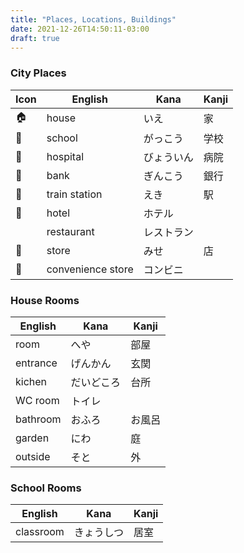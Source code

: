 ```yaml
---
title: "Places, Locations, Buildings"
date: 2021-12-26T14:50:11-03:00
draft: true
---
```

### City Places
| Icon | English           | Kana       | Kanji  |
|------|-------------------| -----------|--------|
| 🏠   | house             | いえ       | 家     |
| 🏫   | school            | がっこう   | 学校   |
| 🏥   | hospital          | びょういん | 病院   |
| 🏦   | bank              | ぎんこう   | 銀行   |
| 🚉   | train station     | えき       | 駅     |
| 🏨   | hotel             | ホテル     |        |
|      | restaurant        | レストラン |        |
| 🏬   | store             | みせ       | 店     |
| 🏪   | convenience store | コンビニ   |        |

### House Rooms
| English  | Kana       | Kanji  |
|----------|------------|--------|
| room     | へや       | 部屋   |
| entrance | げんかん   | 玄関   |
| kichen   | だいどころ | 台所   |
| WC room  | トイレ     |        |
| bathroom | おふろ     | お風呂 |
| garden   | にわ       | 庭     |
| outside  | そと       | 外     |

### School Rooms
| English   | Kana       | Kanji |
|-----------|------------|-------|
| classroom | きょうしつ | 居室  | 
